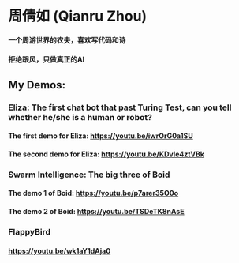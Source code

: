 # 周倩如 (Qianru Zhou)
#### 一个周游世界的农夫，喜欢写代码和诗
#### 拒绝跟风，只做真正的AI

## My Demos:
### Eliza: The first chat bot that past Turing Test, can you tell whether he/she is a human or robot?
#### The first demo for Eliza: https://youtu.be/iwrOrG0a1SU
#### The second demo for Eliza: https://youtu.be/KDvIe4ztVBk

### Swarm Intelligence: The big three of Boid
#### The demo 1 of Boid: https://youtu.be/p7arer35O0o
#### The demo 2 of Boid: https://youtu.be/TSDeTK8nAsE

### FlappyBird
#### https://youtu.be/wk1aY1dAja0 

